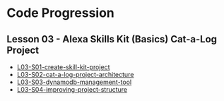 # Code Progression

## Lesson 03 - Alexa Skills Kit (Basics) Cat-a-Log Project

* [L03-S01-create-skill-kit-project](/L03_S01)
* [L03-S02-cat-a-log-project-architecture](/L03_S02)
* [L03-S03-dynamodb-management-tool](/L03_S03)
* [L03-S04-improving-project-structure](/L03-S04)
